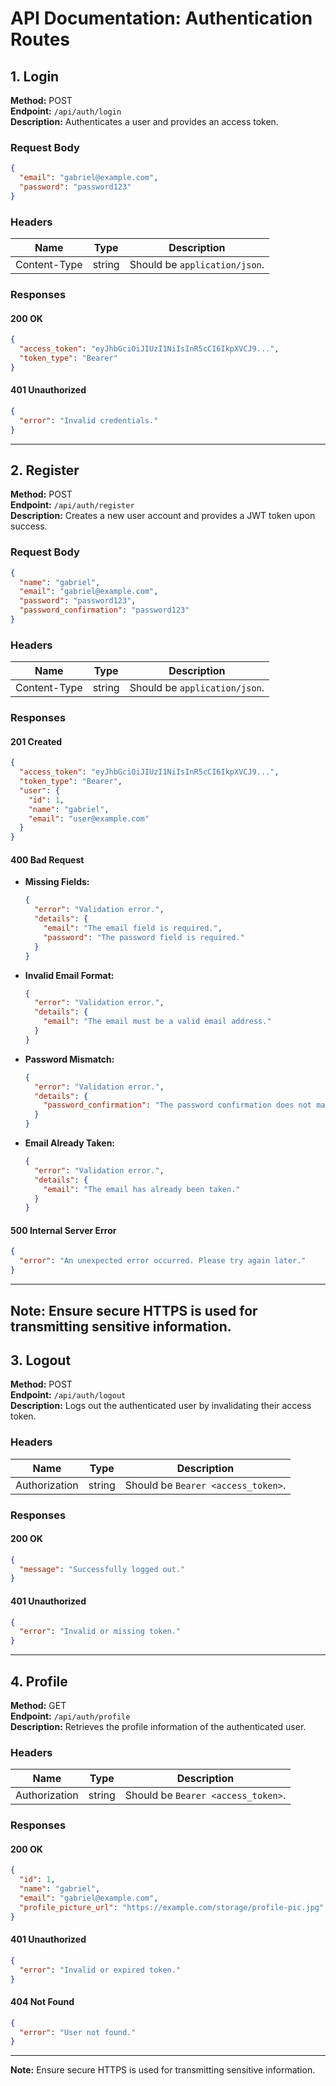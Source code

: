# API Documentation: Authentication Routes

## 1. Login

**Method:** POST  
**Endpoint:** `/api/auth/login`  
**Description:** Authenticates a user and provides an access token.

### Request Body
```json
{
  "email": "gabriel@example.com",
  "password": "password123"
}
```

### Headers
| Name           | Type   | Description           |
|----------------|--------|-----------------------|
| Content-Type   | string | Should be `application/json`. |

### Responses
#### 200 OK
```json
{
  "access_token": "eyJhbGciOiJIUzI1NiIsInR5cCI6IkpXVCJ9...",
  "token_type": "Bearer"
}
```

#### 401 Unauthorized
```json
{
  "error": "Invalid credentials."
}
```

---

## 2. Register

**Method:** POST  
**Endpoint:** `/api/auth/register`  
**Description:** Creates a new user account and provides a JWT token upon success.

### Request Body
```json
{
  "name": "gabriel",
  "email": "gabriel@example.com",
  "password": "password123",
  "password_confirmation": "password123"
}
```

### Headers
| Name           | Type   | Description           |
|----------------|--------|-----------------------|
| Content-Type   | string | Should be `application/json`. |

### Responses
#### 201 Created
```json
{
  "access_token": "eyJhbGciOiJIUzI1NiIsInR5cCI6IkpXVCJ9...",
  "token_type": "Bearer",
  "user": {
    "id": 1,
    "name": "gabriel",
    "email": "user@example.com"
  }
}
```

#### 400 Bad Request
- **Missing Fields:**
  ```json
  {
    "error": "Validation error.",
    "details": {
      "email": "The email field is required.",
      "password": "The password field is required."
    }
  }
  ```

- **Invalid Email Format:**
  ```json
  {
    "error": "Validation error.",
    "details": {
      "email": "The email must be a valid email address."
    }
  }
  ```

- **Password Mismatch:**
  ```json
  {
    "error": "Validation error.",
    "details": {
      "password_confirmation": "The password confirmation does not match."
    }
  }
  ```

- **Email Already Taken:**
  ```json
  {
    "error": "Validation error.",
    "details": {
      "email": "The email has already been taken."
    }
  }
  ```

#### 500 Internal Server Error
```json
{
  "error": "An unexpected error occurred. Please try again later."
}

```
---

**Note:** Ensure secure HTTPS is used for transmitting sensitive information.
---
## 3. Logout

**Method:** POST  
**Endpoint:** `/api/auth/logout`  
**Description:** Logs out the authenticated user by invalidating their access token.

### Headers
| Name           | Type   | Description           |
|----------------|--------|-----------------------|
| Authorization  | string | Should be `Bearer <access_token>`. |

### Responses
#### 200 OK
```json
{
  "message": "Successfully logged out."
}
```

#### 401 Unauthorized
```json
{
  "error": "Invalid or missing token."
}
```
---
## 4. Profile

**Method:** GET  
**Endpoint:** `/api/auth/profile`  
**Description:** Retrieves the profile information of the authenticated user.

### Headers
| Name           | Type   | Description           |
|----------------|--------|-----------------------|
| Authorization  | string | Should be `Bearer <access_token>`. |

### Responses
#### 200 OK
```json
{
  "id": 1,
  "name": "gabriel",
  "email": "gabriel@example.com",
  "profile_picture_url": "https://example.com/storage/profile-pic.jpg"
}
```

#### 401 Unauthorized
```json
{
  "error": "Invalid or expired token."
}
```

#### 404 Not Found
```json
{
  "error": "User not found."
}
```
---

**Note:** Ensure secure HTTPS is used for transmitting sensitive information.
